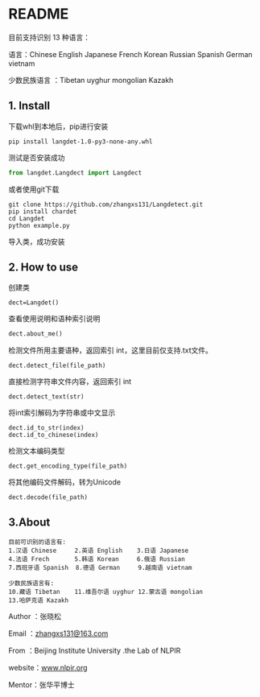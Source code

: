 

# README

目前支持识别 13 种语言： 

语言：Chinese  English  Japanese French Korean Russian Spanish German vietnam 

少数民族语言 ：Tibetan uyghur  mongolian Kazakh

## 1. Install

下载whl到本地后，pip进行安装

```
pip install langdet-1.0-py3-none-any.whl
```

测试是否安装成功

```python
from langdet.Langdect import Langdect
```

或者使用git下载

```
git clone https://github.com/zhangxs131/Langdetect.git
pip install chardet
cd Langdet
python example.py
```

导入类，成功安装

## 2. How to use

创建类

```
dect=Langdet()
```

查看使用说明和语种索引说明

```python
dect.about_me()
```

检测文件所用主要语种，返回索引 int，这里目前仅支持.txt文件。

```
dect.detect_file(file_path)
```

直接检测字符串文件内容，返回索引 int

```
dect.detect_text(str)
```

将int索引解码为字符串或中文显示

```
dect.id_to_str(index)
dect.id_to_chinese(index)
```

检测文本编码类型

```
dect.get_encoding_type(file_path)
```

将其他编码文件解码，转为Unicode

```
dect.decode(file_path)
```



## 3.About

```
目前可识别的语言有:
1.汉语 Chinese     2.英语 English    3.日语 Japanese
4.法语 Frech       5.韩语 Korean     6.俄语 Russian 
7.西班牙语 Spanish  8.德语 German     9.越南语 vietnam 

少数民族语言有:
10.藏语 Tibetan    11.维吾尔语 uyghur 12.蒙古语 mongolian
13.哈萨克语 Kazakh
```

Author ：张晓松

Email    ：zhangxs131@163.com

From    ：Beijing Institute University .the Lab of NLPIR

website：www.nlpir.org

Mentor：张华平博士 
